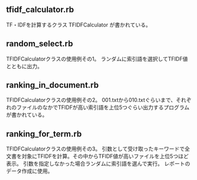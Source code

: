 ## tfidf_calculator.rb
TF・IDFを計算するクラス TFIDFCalculator が書かれている。

## random_select.rb
TFIDFCalculatorクラスの使用例その1。
ランダムに索引語を選択してTFIDF値とともに出力。

## ranking_in_document.rb
TFIDFCalculatorクラスの使用例その2。
001.txtから010.txtぐらいまで、それぞれのファイルのなかでTFIDFが高い索引語を上位5つぐらい出力するプログラムが書かれている。

## ranking_for_term.rb
TFIDFCalculatorクラスの使用例その3。
引数として受け取ったキーワードで全文書を対象にTFIDFを計算。その中からTFIDF値が高いファイルを上位5つほど表示。
引数を指定しなかった場合ランダムに索引語を選んで実行。
レポートのデータ作成に使用。
